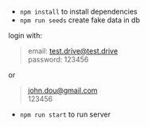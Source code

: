 * `npm install` to install dependencies
* `npm run seeds` create fake data in db

login with:
>email: test.drive@test.drive\
>password: 123456
 
 or 
>john.dou@gmail.com\
>123456
 
* `npm run start` to run server